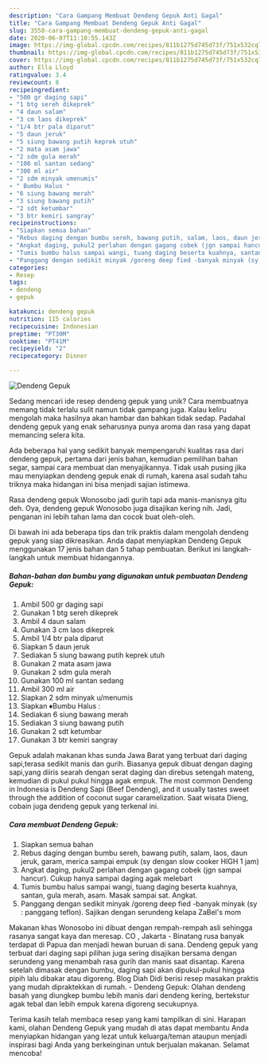 ```yaml
---
description: "Cara Gampang Membuat Dendeng Gepuk Anti Gagal"
title: "Cara Gampang Membuat Dendeng Gepuk Anti Gagal"
slug: 3558-cara-gampang-membuat-dendeng-gepuk-anti-gagal
date: 2020-06-07T11:10:55.143Z
image: https://img-global.cpcdn.com/recipes/811b1275d745d73f/751x532cq70/dendeng-gepuk-foto-resep-utama.jpg
thumbnail: https://img-global.cpcdn.com/recipes/811b1275d745d73f/751x532cq70/dendeng-gepuk-foto-resep-utama.jpg
cover: https://img-global.cpcdn.com/recipes/811b1275d745d73f/751x532cq70/dendeng-gepuk-foto-resep-utama.jpg
author: Ella Lloyd
ratingvalue: 3.4
reviewcount: 8
recipeingredient:
- "500 gr daging sapi"
- "1 btg sereh dikeprek"
- "4 daun salam"
- "3 cm laos dikeprek"
- "1/4 btr pala diparut"
- "5 daun jeruk"
- "5 siung bawang putih keprek utuh"
- "2 mata asam jawa"
- "2 sdm gula merah"
- "100 ml santan sedang"
- "300 ml air"
- "2 sdm minyak umenumis"
- " Bumbu Halus "
- "6 siung bawang merah"
- "3 siung bawang putih"
- "2 sdt ketumbar"
- "3 btr kemiri sangray"
recipeinstructions:
- "Siapkan semua bahan"
- "Rebus daging dengan bumbu sereh, bawang putih, salam, laos, daun jeruk, garam, merica sampai empuk (sy dengan slow cooker HIGH 1 jam)"
- "Angkat daging, pukul2 perlahan dengan gagang cobek (jgn sampai hancur). Cukup hanya sampai daging agak melebart"
- "Tumis bumbu halus sampai wangi, tuang daging beserta kuahnya, santan, gula merah, asam. Masak sampai sat. Angkat."
- "Panggang dengan sedikit minyak /goreng deep fied -banyak minyak (sy : panggang teflon). Sajikan dengan serundeng kelapa ZaBel&#39;s mom"
categories:
- Resep
tags:
- dendeng
- gepuk

katakunci: dendeng gepuk 
nutrition: 115 calories
recipecuisine: Indonesian
preptime: "PT30M"
cooktime: "PT41M"
recipeyield: "2"
recipecategory: Dinner

---
```



![Dendeng Gepuk](https://img-global.cpcdn.com/recipes/811b1275d745d73f/751x532cq70/dendeng-gepuk-foto-resep-utama.jpg)

Sedang mencari ide resep dendeng gepuk yang unik? Cara membuatnya memang tidak terlalu sulit namun tidak gampang juga. Kalau keliru mengolah maka hasilnya akan hambar dan bahkan tidak sedap. Padahal dendeng gepuk yang enak seharusnya punya aroma dan rasa yang dapat memancing selera kita.

Ada beberapa hal yang sedikit banyak mempengaruhi kualitas rasa dari dendeng gepuk, pertama dari jenis bahan, kemudian pemilihan bahan segar, sampai cara membuat dan menyajikannya. Tidak usah pusing jika mau menyiapkan dendeng gepuk enak di rumah, karena asal sudah tahu triknya maka hidangan ini bisa menjadi sajian istimewa.

Rasa dendeng gepuk Wonosobo jadi gurih tapi ada manis-manisnya gitu deh. Oya, dendeng gepuk Wonosobo juga disajikan kering nih. Jadi, penganan ini lebih tahan lama dan cocok buat oleh-oleh.


Di bawah ini ada beberapa tips dan trik praktis dalam mengolah dendeng gepuk yang siap dikreasikan. Anda dapat menyiapkan Dendeng Gepuk menggunakan 17 jenis bahan dan 5 tahap pembuatan. Berikut ini langkah-langkah untuk membuat hidangannya.

<!--inarticleads1-->

##### Bahan-bahan dan bumbu yang digunakan untuk pembuatan Dendeng Gepuk:

1. Ambil 500 gr daging sapi
1. Gunakan 1 btg sereh dikeprek
1. Ambil 4 daun salam
1. Gunakan 3 cm laos dikeprek
1. Ambil 1/4 btr pala diparut
1. Siapkan 5 daun jeruk
1. Sediakan 5 siung bawang putih keprek utuh
1. Gunakan 2 mata asam jawa
1. Gunakan 2 sdm gula merah
1. Gunakan 100 ml santan sedang
1. Ambil 300 ml air
1. Siapkan 2 sdm minyak u/menumis
1. Siapkan  ♦️Bumbu Halus :
1. Sediakan 6 siung bawang merah
1. Sediakan 3 siung bawang putih
1. Gunakan 2 sdt ketumbar
1. Gunakan 3 btr kemiri sangray


Gepuk adalah makanan khas sunda Jawa Barat yang terbuat dari daging sapi,terasa sedikit manis dan gurih. Biasanya gepuk dibuat dengan daging sapi,yang diiris searah dengan serat daging dan direbus setengah mateng, kemudian di pukul pukul hingga agak empuk. The most common Dendeng in Indonesia is Dendeng Sapi (Beef Dendeng), and it usually tastes sweet through the addition of coconut sugar caramelization. Saat wisata Dieng, cobain juga dendeng gepuk yang terkenal ini. 

<!--inarticleads2-->

##### Cara membuat Dendeng Gepuk:

1. Siapkan semua bahan
1. Rebus daging dengan bumbu sereh, bawang putih, salam, laos, daun jeruk, garam, merica sampai empuk (sy dengan slow cooker HIGH 1 jam)
1. Angkat daging, pukul2 perlahan dengan gagang cobek (jgn sampai hancur). Cukup hanya sampai daging agak melebart
1. Tumis bumbu halus sampai wangi, tuang daging beserta kuahnya, santan, gula merah, asam. Masak sampai sat. Angkat.
1. Panggang dengan sedikit minyak /goreng deep fied -banyak minyak (sy : panggang teflon). Sajikan dengan serundeng kelapa ZaBel&#39;s mom


Makanan khas Wonosobo ini dibuat dengan rempah-rempah asli sehingga rasanya sangat kaya dan meresap. CO , Jakarta - Binatang rusa banyak terdapat di Papua dan menjadi hewan buruan di sana. Dendeng gepuk yang terbuat dari daging sapi pilihan juga sering disajikan bersama dengan serundeng yang menambah rasa gurih dan manis saat disantap. Karena setelah dimasak dengan bumbu, daging sapi akan dipukul-pukul hingga pipih lalu dibakar atau digoreng. Blog Diah Didi berisi resep masakan praktis yang mudah dipraktekkan di rumah. - Dendeng Gepuk: Olahan dendeng basah yang diungkep bumbu lebih manis dari dendeng kering, bertekstur agak tebal dan lebih empuk karena digoreng secukupnya. 

Terima kasih telah membaca resep yang kami tampilkan di sini. Harapan kami, olahan Dendeng Gepuk yang mudah di atas dapat membantu Anda menyiapkan hidangan yang lezat untuk keluarga/teman ataupun menjadi inspirasi bagi Anda yang berkeinginan untuk berjualan makanan. Selamat mencoba!
